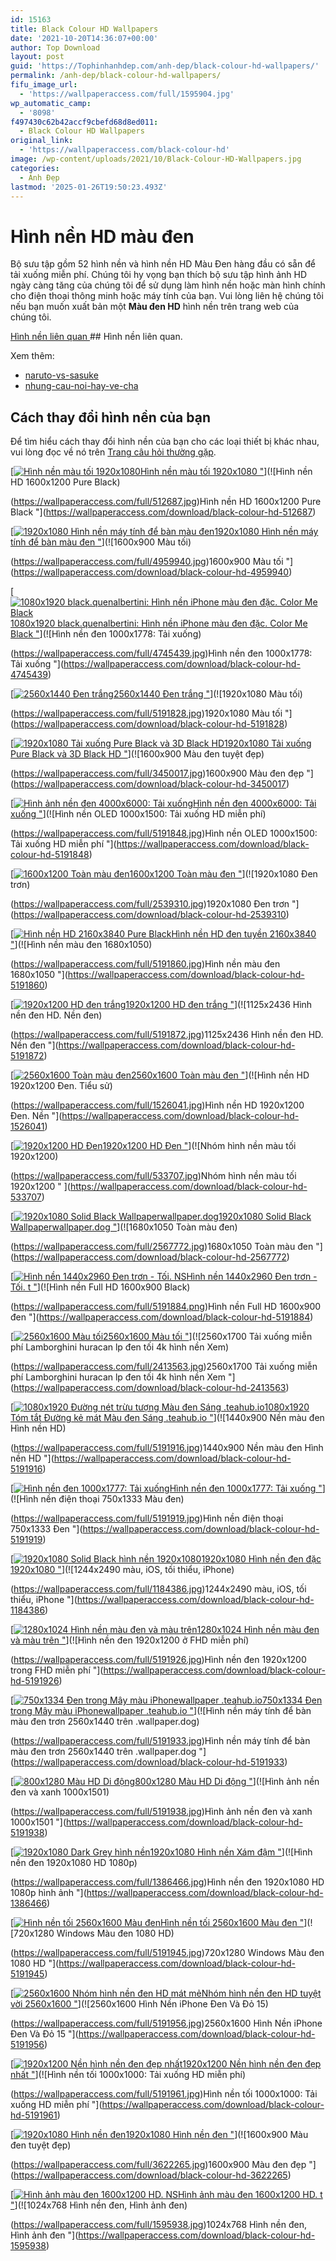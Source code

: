```yaml
---
id: 15163
title: Black Colour HD Wallpapers
date: '2021-10-20T14:36:07+00:00'
author: Top Download
layout: post
guid: 'https://Tophinhanhdep.com/anh-dep/black-colour-hd-wallpapers/'
permalink: /anh-dep/black-colour-hd-wallpapers/
fifu_image_url:
  - 'https://wallpaperaccess.com/full/1595904.jpg'
wp_automatic_camp:
  - '8098'
f497430c62b42accf9cbefd68d8ed011:
  - Black Colour HD Wallpapers
original_link:
  - 'https://wallpaperaccess.com/black-colour-hd'
image: /wp-content/uploads/2021/10/Black-Colour-HD-Wallpapers.jpg
categories:
  - Ảnh Đẹp
lastmod: '2025-01-26T19:50:23.493Z'
---
```

# Hình nền HD màu đen

Bộ sưu tập gồm 52 hình nền và hình nền HD Màu Đen hàng đầu có sẵn để tải xuống miễn phí. Chúng tôi hy vọng bạn thích bộ sưu tập hình ảnh HD ngày càng tăng của chúng tôi để sử dụng làm hình nền hoặc màn hình chính cho điện thoại thông minh hoặc máy tính của bạn. Vui lòng liên hệ chúng tôi nếu bạn muốn xuất bản một **Màu đen HD** hình nền trên trang web của chúng tôi.

[Hình nền liên quan ](#related) ## Hình nền liên quan.

   
 Xem thêm:

   
- [naruto-vs-sasuke](https://tophinhanhdep.com/anh-naruto/naruto-vs-sasuke/)
- [nhung-cau-noi-hay-ve-cha](https://tophinhanhdep.com/nhung-cau-noi-hay/nhung-cau-noi-hay-ve-cha/)

## Cách thay đổi hình nền của bạn

Để tìm hiểu cách thay đổi hình nền của bạn cho các loại thiết bị khác nhau, vui lòng đọc về nó trên [Trang câu hỏi thường gặp](https://tophinhanhdep.com/faq/).

  
[[![Hình nền màu tối 1920x1080](https://wallpaperaccess.com/full/1595904.jpg)Hình nền màu tối 1920x1080 "](https://wallpaperaccess.com/download/black-colour-hd-1595904)](![Hình nền HD 1600x1200 Pure Black)

(https://wallpaperaccess.com/full/512687.jpg)Hình nền HD 1600x1200 Pure Black "](https://wallpaperaccess.com/download/black-colour-hd-512687)

[[![1920x1080 Hình nền máy tính để bàn màu đen](https://wallpaperaccess.com/full/1386499.jpg)1920x1080 Hình nền máy tính để bàn màu đen "](https://wallpaperaccess.com/download/black-colour-hd-1386499)](![1600x900 Màu tối)

(https://wallpaperaccess.com/full/4959940.jpg)1600x900 Màu tối "](https://wallpaperaccess.com/download/black-colour-hd-4959940)

[[![1080x1920 black.quenalbertini: Hình nền iPhone màu đen đặc.  Color Me Black](https://wallpaperaccess.com/full/481692.jpg)1080x1920 black.quenalbertini: Hình nền iPhone màu đen đặc. Color Me Black "](https://wallpaperaccess.com/download/black-colour-hd-481692)](![Hình nền đen 1000x1778: Tải xuống)

(https://wallpaperaccess.com/full/4745439.jpg)Hình nền đen 1000x1778: Tải xuống "](https://wallpaperaccess.com/download/black-colour-hd-4745439)

[[![2560x1440 Đen trắng](https://wallpaperaccess.com/full/1156721.jpg)2560x1440 Đen trắng "](https://wallpaperaccess.com/download/black-colour-hd-1156721)](![1920x1080 Màu tối)

(https://wallpaperaccess.com/full/5191828.jpg)1920x1080 Màu tối "](https://wallpaperaccess.com/download/black-colour-hd-5191828)

[[![1920x1080 Tải xuống Pure Black và 3D Black HD](https://wallpaperaccess.com/full/5191830.jpg)1920x1080 Tải xuống Pure Black và 3D Black HD "](https://wallpaperaccess.com/download/black-colour-hd-5191830)](![1600x900 Màu đen tuyệt đẹp)

(https://wallpaperaccess.com/full/3450017.jpg)1600x900 Màu đen đẹp "](https://wallpaperaccess.com/download/black-colour-hd-3450017)

[[![Hình ảnh nền đen 4000x6000: Tải xuống](https://wallpaperaccess.com/full/5191841.jpg)Hình nền đen 4000x6000: Tải xuống "](https://wallpaperaccess.com/download/black-colour-hd-5191841)](![Hình nền OLED 1000x1500: Tải xuống HD miễn phí)

(https://wallpaperaccess.com/full/5191848.jpg)Hình nền OLED 1000x1500: Tải xuống HD miễn phí "](https://wallpaperaccess.com/download/black-colour-hd-5191848)

[[![1600x1200 Toàn màu đen](https://wallpaperaccess.com/full/2948364.jpg)1600x1200 Toàn màu đen "](https://wallpaperaccess.com/download/black-colour-hd-2948364)](![1920x1080 Đen trơn)

(https://wallpaperaccess.com/full/2539310.jpg)1920x1080 Đen trơn "](https://wallpaperaccess.com/download/black-colour-hd-2539310)

[[![Hình nền HD 2160x3840 Pure Black](https://wallpaperaccess.com/full/5191851.jpg)Hình nền HD đen tuyền 2160x3840 "](https://wallpaperaccess.com/download/black-colour-hd-5191851)](![Hình nền màu đen 1680x1050)

(https://wallpaperaccess.com/full/5191860.jpg)Hình nền màu đen 1680x1050 "](https://wallpaperaccess.com/download/black-colour-hd-5191860)

[[![1920x1200 HD đen trắng](https://wallpaperaccess.com/full/4433885.jpg)1920x1200 HD đen trắng "](https://wallpaperaccess.com/download/black-colour-hd-4433885)](![1125x2436 Hình nền đen HD.  Nền đen)

(https://wallpaperaccess.com/full/5191872.jpg)1125x2436 Hình nền đen HD. Nền đen "](https://wallpaperaccess.com/download/black-colour-hd-5191872)

[[![2560x1600 Toàn màu đen](https://wallpaperaccess.com/full/5191873.jpg)2560x1600 Toàn màu đen "](https://wallpaperaccess.com/download/black-colour-hd-5191873)](![Hình nền HD 1920x1200 Đen.  Tiểu sử)

(https://wallpaperaccess.com/full/1526041.jpg)Hình nền HD 1920x1200 Đen. Nền "](https://wallpaperaccess.com/download/black-colour-hd-1526041)

[[![1920x1200 HD Đen](https://wallpaperaccess.com/full/36262.jpg)1920x1200 HD Đen "](https://wallpaperaccess.com/download/black-colour-hd-36262)](![Nhóm hình nền màu tối 1920x1200)

(https://wallpaperaccess.com/full/533707.jpg)Nhóm hình nền màu tối 1920x1200 " ](https://wallpaperaccess.com/download/black-colour-hd-533707)

[[![1920x1080 Solid Black Wallpaperwallpaper.dog](https://wallpaperaccess.com/full/5191880.jpg)1920x1080 Solid Black Wallpaperwallpaper.dog "](https://wallpaperaccess.com/download/black-colour-hd-5191880)](![1680x1050 Toàn màu đen)

(https://wallpaperaccess.com/full/2567772.jpg)1680x1050 Toàn màu đen "](https://wallpaperaccess.com/download/black-colour-hd-2567772)

[[![Hình nền 1440x2960 ​​Đen trơn - Tối.  NS](https://wallpaperaccess.com/full/2539425.jpg)Hình nền 1440x2960 ​​Đen trơn - Tối. t "](https://wallpaperaccess.com/download/black-colour-hd-2539425)](![Hình nền Full HD 1600x900 Black)

(https://wallpaperaccess.com/full/5191884.png)Hình nền Full HD 1600x900 đen "](https://wallpaperaccess.com/download/black-colour-hd-5191884)

[[![2560x1600 Màu tối](https://wallpaperaccess.com/full/4959968.jpg)2560x1600 Màu tối "](https://wallpaperaccess.com/download/black-colour-hd-4959968)](![2560x1700 Tải xuống miễn phí Lamborghini huracan lp đen tối 4k hình nền Xem)

(https://wallpaperaccess.com/full/2413563.jpg)2560x1700 Tải xuống miễn phí Lamborghini huracan lp đen tối 4k hình nền Xem "](https://wallpaperaccess.com/download/black-colour-hd-2413563)

[[![1080x1920 Đường nét trừu tượng Màu đen Sáng .teahub.io](https://wallpaperaccess.com/full/5191906.jpg)1080x1920 Tóm tắt Đường kẻ mát Màu đen Sáng .teahub.io "](https://wallpaperaccess.com/download/black-colour-hd-5191906)](![1440x900 Nền màu đen Hình nền HD)

(https://wallpaperaccess.com/full/5191916.jpg)1440x900 Nền màu đen Hình nền HD "](https://wallpaperaccess.com/download/black-colour-hd-5191916)

[[![Hình nền đen 1000x1777: Tải xuống](https://wallpaperaccess.com/full/4937637.jpg)Hình nền đen 1000x1777: Tải xuống "](https://wallpaperaccess.com/download/black-colour-hd-4937637)](![Hình nền điện thoại 750x1333 Màu đen)

(https://wallpaperaccess.com/full/5191919.jpg)Hình nền điện thoại 750x1333 Đen "](https://wallpaperaccess.com/download/black-colour-hd-5191919)

[[![1920x1080 Solid Black hình nền 1920x1080](https://wallpaperaccess.com/full/2488252.jpg)1920x1080 Hình nền đen đặc 1920x1080 "](https://wallpaperaccess.com/download/black-colour-hd-2488252)](![1244x2490 màu, iOS, tối thiểu, iPhone)

(https://wallpaperaccess.com/full/1184386.jpg)1244x2490 màu, iOS, tối thiểu, iPhone "](https://wallpaperaccess.com/download/black-colour-hd-1184386)

[[![1280x1024 Hình nền màu đen và màu trên](https://wallpaperaccess.com/full/5191925.jpg)1280x1024 Hình nền màu đen và màu trên "](https://wallpaperaccess.com/download/black-colour-hd-5191925)](![Hình nền đen 1920x1200 ở FHD miễn phí)

(https://wallpaperaccess.com/full/5191926.jpg)Hình nền đen 1920x1200 trong FHD miễn phí "](https://wallpaperaccess.com/download/black-colour-hd-5191926)

[[![750x1334 Đen trong Mây màu iPhonewallpaper .teahub.io](https://wallpaperaccess.com/full/5191875.jpg)750x1334 Đen trong Mây màu iPhonewallpaper .teahub.io "](https://wallpaperaccess.com/download/black-colour-hd-5191875)](![Hình nền máy tính để bàn màu đen trơn 2560x1440 trên .wallpaper.dog)

(https://wallpaperaccess.com/full/5191933.jpg)Hình nền máy tính để bàn màu đen trơn 2560x1440 trên .wallpaper.dog "](https://wallpaperaccess.com/download/black-colour-hd-5191933)

[[![800x1280 Màu HD Di động](https://wallpaperaccess.com/full/3196891.jpg)800x1280 Màu HD Di động "](https://wallpaperaccess.com/download/black-colour-hd-3196891)](![Hình ảnh nền đen và xanh 1000x1501)

(https://wallpaperaccess.com/full/5191938.jpg)Hình ảnh nền đen và xanh 1000x1501 "](https://wallpaperaccess.com/download/black-colour-hd-5191938)

[[![1920x1080 Dark Grey hình nền](https://wallpaperaccess.com/full/1151629.jpg)1920x1080 Hình nền Xám đậm "](https://wallpaperaccess.com/download/black-colour-hd-1151629)](![Hình nền đen 1920x1080 HD 1080p)

(https://wallpaperaccess.com/full/1386466.jpg)Hình nền đen 1920x1080 HD 1080p hình ảnh "](https://wallpaperaccess.com/download/black-colour-hd-1386466)

[[![Hình nền tối 2560x1600 Màu đen](https://wallpaperaccess.com/full/5191940.jpg)Hình nền tối 2560x1600 Màu đen "](https://wallpaperaccess.com/download/black-colour-hd-5191940)](![720x1280 Windows Màu đen 1080 HD)

(https://wallpaperaccess.com/full/5191945.jpg)720x1280 Windows Màu đen 1080 HD "](https://wallpaperaccess.com/download/black-colour-hd-5191945)

[[![2560x1600 Nhóm hình nền đen HD mát mẻ](https://wallpaperaccess.com/full/4208227.jpg)Nhóm hình nền đen HD tuyệt vời 2560x1600 "](https://wallpaperaccess.com/download/black-colour-hd-4208227)](![2560x1600 Hình Nền iPhone Đen Và Đỏ 15)

(https://wallpaperaccess.com/full/5191956.jpg)2560x1600 Hình Nền iPhone Đen Và Đỏ 15 "](https://wallpaperaccess.com/download/black-colour-hd-5191956)

[[![1920x1200 Nền hình nền đen đẹp nhất](https://wallpaperaccess.com/full/5191960.jpg)1920x1200 Nền hình nền đen đẹp nhất "](https://wallpaperaccess.com/download/black-colour-hd-5191960)](![Hình nền tối 1000x1000: Tải xuống HD miễn phí)

(https://wallpaperaccess.com/full/5191961.jpg)Hình nền tối 1000x1000: Tải xuống HD miễn phí "](https://wallpaperaccess.com/download/black-colour-hd-5191961)

[[![1920x1080 Hình nền đen](https://wallpaperaccess.com/full/1756112.png)1920x1080 Hình nền đen "](https://wallpaperaccess.com/download/black-colour-hd-1756112)](![1600x900 Màu đen tuyệt đẹp)

(https://wallpaperaccess.com/full/3622265.jpg)1600x900 Màu đen đẹp "](https://wallpaperaccess.com/download/black-colour-hd-3622265)

[[![Hình ảnh màu đen 1600x1200 HD.  NS](https://wallpaperaccess.com/full/4560840.jpg)Hình ảnh màu đen 1600x1200 HD. t "](https://wallpaperaccess.com/download/black-colour-hd-4560840)](![1024x768 Hình nền đen, Hình ảnh đen)

(https://wallpaperaccess.com/full/1595938.jpg)1024x768 Hình nền đen, Hình ảnh đen "](https://wallpaperaccess.com/download/black-colour-hd-1595938)

